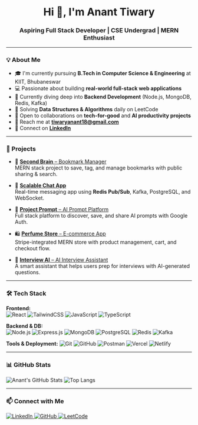 <h1 align="center">Hi 👋, I'm Anant Tiwary</h1>
<h3 align="center">Aspiring Full Stack Developer | CSE Undergrad | MERN Enthusiast</h3>

---

### 💡 About Me

- 🎓 I'm currently pursuing **B.Tech in Computer Science & Engineering** at KIIT, Bhubaneswar  
- 💻 Passionate about building **real-world full-stack web applications**
- 🔧 Currently diving deep into **Backend Development** (Node.js, MongoDB, Redis, Kafka)
- 🧠 Solving **Data Structures & Algorithms** daily on LeetCode
- 🤝 Open to collaborations on **tech-for-good** and **AI productivity projects**
- 📨 Reach me at **[tiwaryanant18@gmail.com](mailto:tiwaryanant18@gmail.com)**
- 💼 Connect on **[LinkedIn](https://www.linkedin.com/in/anant-tiwary-59a27122a/)**

---

### 🚀 Projects

- 🔖 [**Second Brain** – Bookmark Manager](https://second-brain-aoj1.vercel.app)  
  MERN stack project to save, tag, and manage bookmarks with public sharing & search.

- 💬 [**Scalable Chat App**](https://annattiwary12.github.io/Scalable-chatApplication/)  
  Real-time messaging app using **Redis Pub/Sub**, Kafka, PostgreSQL, and WebSocket.

- 🤖 [**Project Prompt** – AI Prompt Platform](https://project-prompt-delta.vercel.app)  
  Full stack platform to discover, save, and share AI prompts with Google Auth.

- 🛍️ [**Perfume Store** – E-commerce App](https://your-ecommerce-live-link.com)  
  Stripe-integrated MERN store with product management, cart, and checkout flow.

- 🧠 [**Interview AI** – AI Interview Assistant](https://annattiwary12.github.io/Interview_ai/)  
  A smart assistant that helps users prep for interviews with AI-generated questions.

---

### 🛠️ Tech Stack

**Frontend:**  
![React](https://img.shields.io/badge/-React-61DAFB?logo=react&logoColor=black)
![TailwindCSS](https://img.shields.io/badge/-TailwindCSS-38B2AC?logo=tailwind-css&logoColor=white)
![JavaScript](https://img.shields.io/badge/-JavaScript-F7DF1E?logo=javascript&logoColor=black)
![TypeScript](https://img.shields.io/badge/-TypeScript-3178C6?logo=typescript&logoColor=white)

**Backend & DB:**  
![Node.js](https://img.shields.io/badge/-Node.js-339933?logo=node.js&logoColor=white)
![Express.js](https://img.shields.io/badge/-Express.js-000000?logo=express&logoColor=white)
![MongoDB](https://img.shields.io/badge/-MongoDB-47A248?logo=mongodb&logoColor=white)
![PostgreSQL](https://img.shields.io/badge/-PostgreSQL-4169E1?logo=postgresql&logoColor=white)
![Redis](https://img.shields.io/badge/-Redis-DC382D?logo=redis&logoColor=white)
![Kafka](https://img.shields.io/badge/-Kafka-231F20?logo=apache-kafka&logoColor=white)

**Tools & Deployment:**
![Git](https://img.shields.io/badge/-Git-F05032?logo=git&logoColor=white)
![GitHub](https://img.shields.io/badge/-GitHub-181717?logo=github&logoColor=white)
![Postman](https://img.shields.io/badge/-Postman-FF6C37?logo=postman&logoColor=white)
![Vercel](https://img.shields.io/badge/-Vercel-000000?logo=vercel&logoColor=white)
![Netlify](https://img.shields.io/badge/-Netlify-00C7B7?logo=netlify&logoColor=white)

---

### 📊 GitHub Stats

![Anant's GitHub Stats](https://github-readme-stats.vercel.app/api?username=annattiwary12&show_icons=true&theme=tokyonight)
![Top Langs](https://github-readme-stats.vercel.app/api/top-langs/?username=annattiwary12&layout=compact&theme=tokyonight)

---

### 📫 Connect with Me

<p align="left">
  <a href="https://www.linkedin.com/in/anant-tiwary-59a27122a/" target="_blank">
    <img alt="LinkedIn" src="https://img.shields.io/badge/-LinkedIn-blue?logo=linkedin&logoColor=white" />
  </a>
  <a href="https://github.com/annattiwary12" target="_blank">
    <img alt="GitHub" src="https://img.shields.io/badge/-GitHub-black?logo=github&logoColor=white" />
  </a>
  <a href="https://leetcode.com/annattiwary12" target="_blank">
    <img alt="LeetCode" src="https://img.shields.io/badge/-LeetCode-FFA116?logo=leetcode&logoColor=white" />
  </a>
</p>
